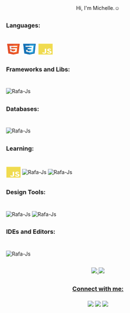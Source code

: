<div align="center">
  Hi, I'm  Michelle.☺️
  
</div>

##


### Languages: <h3>
  </div>
  <div style="display: inline_block"><br>
  <img align="center" alt="Rafa-HTML" height="30" width="40" src="https://raw.githubusercontent.com/devicons/devicon/master/icons/html5/html5-original.svg">
  <img align="center" alt="Rafa-CSS" height="30" width="40" src="https://raw.githubusercontent.com/devicons/devicon/master/icons/css3/css3-original.svg">
  <img align="center" alt="Rafa-Js" height="30" width="40" src="https://raw.githubusercontent.com/devicons/devicon/master/icons/javascript/javascript-plain.svg">
</div>
  
  ##
  
### Frameworks and Libs: <h3>
 <div style="display: inline_block"><br>
 <img align="center" alt="Rafa-Js" height="50" width="40" src="https://cdn.jsdelivr.net/gh/devicons/devicon/icons/bootstrap/bootstrap-plain-wordmark.svg" >
 </div>
  
  ##
  
### Databases: <h3>
  <div style="display: inline_block"><br>
  <img align="center" alt="Rafa-Js" height="60" width="60" src="https://cdn.jsdelivr.net/gh/devicons/devicon/icons/mysql/mysql-original-wordmark.svg" >
 </div>
  
  ##
  
### Learning: <h3>
  <div style="display: inline_block"><br>
  <img align="center" alt="Rafa-Js" height="30" width="40" src="https://raw.githubusercontent.com/devicons/devicon/master/icons/javascript/javascript-plain.svg">
    
  <img align="center" alt="Rafa-Js" height="40" width="40" src="https://cdn.jsdelivr.net/gh/devicons/devicon/icons/csharp/csharp-original.svg">
    
  <img align="center" alt="Rafa-Js" height="40" width="40" src="https://cdn.jsdelivr.net/gh/devicons/devicon/icons/dot-net/dot-net-original-wordmark.svg">
    

  </div>
  
  ##
  
### Design Tools: <h3>
  <div style="display: inline_block"><br>
  <img align="center" alt="Rafa-Js" height="30" width="40" src="https://cdn.jsdelivr.net/gh/devicons/devicon/icons/xd/xd-plain.svg">
  <img align="center" alt="Rafa-Js" height="30" width="40" src="https://cdn.jsdelivr.net/gh/devicons/devicon/icons/figma/figma-original.svg">

    
 
  </div>
  
  ##
  
  ### IDEs and Editors: <h3>
   <div style="display: inline_block"><br>
  <img align="center" alt="Rafa-Js" height="30" width="40" src="https://cdn.jsdelivr.net/gh/devicons/devicon/icons/vscode/vscode-original.svg">
  </div>
  
  ##
  

<div align="center">
  <a href="https://github.com/smichelle-dev">
  <img height="180em" src="https://github-readme-stats.vercel.app/api?username=smichelle-dev&show_icons=false&merko=merko&include_all_commits=true&count_private=true"/>
  <img height="180em" src="https://github-readme-stats.vercel.app/api/top-langs/?username=smichelle-dev&layout=compact&langs_count=7&theme=cobalt"/>

  ##
  
  ### Connect with me: <h3>
  <div>
<a href="https://www.instagram.com/fsmichelles/" target="_blank"><img src="https://img.shields.io/badge/-Instagram-%23E4405F?style=for-the-badge&logo=instagram&logoColor=white" target="_blank"></a>
<a href = "mailto:dev.smichelle@gmail.com"><img src="https://img.shields.io/badge/-Gmail-%23333?style=for-the-badge&logo=gmail&logoColor=white" target="_blank"></a> <a href="https://www.linkedin.com/in/michelles-santos/" target="_blank"><img src="https://img.shields.io/badge/-LinkedIn-%230077B5?style=for-the-badge&logo=linkedin&logoColor=white" target="_blank"></a> 
</div>
